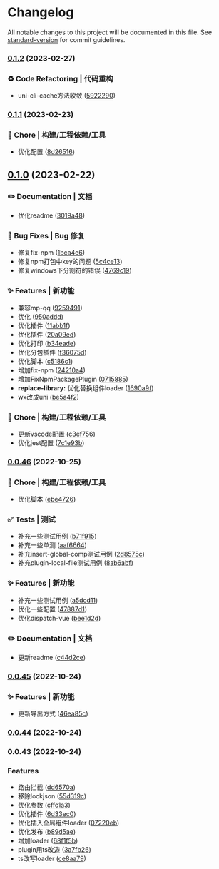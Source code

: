 # Changelog

All notable changes to this project will be documented in this file. See [standard-version](https://github.com/conventional-changelog/standard-version) for commit guidelines.

### [0.1.2](https://github.com/novlan1/uni-plugin-light/compare/v0.1.1...v0.1.2) (2023-02-27)


### ♻️ Code Refactoring | 代码重构

* uni-cli-cache方法收敛 ([5922290](https://github.com/novlan1/uni-plugin-light/commit/5922290391b3b1512121d7228302e960bb4e5585))

### [0.1.1](https://github.com/novlan1/uni-plugin-light/compare/v0.1.0...v0.1.1) (2023-02-23)


### 🚀 Chore | 构建/工程依赖/工具

* 优化配置 ([8d26516](https://github.com/novlan1/uni-plugin-light/commit/8d26516b9cce1d8e59bf3603b9cb185686d47d09))

## [0.1.0](https://github.com/novlan1/uni-plugin-light/compare/v0.0.46...v0.1.0) (2023-02-22)


### ✏️ Documentation | 文档

* 优化readme ([3019a48](https://github.com/novlan1/uni-plugin-light/commit/3019a48edf1da77742622e99d5534af4b46f30d9))


### 🐛 Bug Fixes | Bug 修复

* 修复fix-npm ([1bca4e6](https://github.com/novlan1/uni-plugin-light/commit/1bca4e627cfa747e20fed21fa607d95b01197039))
* 修复npm打包中key的问题 ([5c4ce13](https://github.com/novlan1/uni-plugin-light/commit/5c4ce13adc6ddfe3fc4e463ce1b44f27314a90b5))
* 修复windows下分割符的错误 ([4769c19](https://github.com/novlan1/uni-plugin-light/commit/4769c198366f9e753919d484cdb2cf00d2d9bda4))


### ✨ Features | 新功能

* 兼容mp-qq ([9259491](https://github.com/novlan1/uni-plugin-light/commit/92594910f4cba10d32a671e20df1db871bd3e0d4))
* 优化 ([950addd](https://github.com/novlan1/uni-plugin-light/commit/950addd4c6a1efdf7994c44623326221b69e28af))
* 优化插件 ([11abb1f](https://github.com/novlan1/uni-plugin-light/commit/11abb1f704ef14114b9528633787a1a23fe2bc2d))
* 优化插件 ([20a09ed](https://github.com/novlan1/uni-plugin-light/commit/20a09ed0c7e7c73821654d64b8db5c8b0f28526d))
* 优化打印 ([b34eade](https://github.com/novlan1/uni-plugin-light/commit/b34eadeb5836132f73dfdc23fbd9632506efc172))
* 优化分包插件 ([f36075d](https://github.com/novlan1/uni-plugin-light/commit/f36075d43c9e1d9f2bd3a278028a2847b30e511b))
* 优化脚本 ([c5186c1](https://github.com/novlan1/uni-plugin-light/commit/c5186c127dcff0686474776485863fa29620f5e3))
* 增加fix-npm ([24210a4](https://github.com/novlan1/uni-plugin-light/commit/24210a478f744d4b94b1cbf14d31a938adceefc9))
* 增加FixNpmPackagePlugin ([0715885](https://github.com/novlan1/uni-plugin-light/commit/0715885a33b287b2934c0b66e3ffcaed431dd361))
* **replace-library:** 优化替换组件loader ([1690a9f](https://github.com/novlan1/uni-plugin-light/commit/1690a9ff4cfe3612e85ca6b98f26677496933ea6))
* wx改成uni ([be5a4f2](https://github.com/novlan1/uni-plugin-light/commit/be5a4f20c1661958e66ffd20da690555c5d256fa))


### 🚀 Chore | 构建/工程依赖/工具

* 更新vscode配置 ([c3ef756](https://github.com/novlan1/uni-plugin-light/commit/c3ef7569340feda65c4870385ac1196893f5cf39))
* 优化jest配置 ([7c1e93b](https://github.com/novlan1/uni-plugin-light/commit/7c1e93b18bb4edb4560a5974872b65fb0025b6f0))

### [0.0.46](https://github.com/novlan1/uni-plugin-light/compare/v0.0.45...v0.0.46) (2022-10-25)


### 🚀 Chore | 构建/工程依赖/工具

* 优化脚本 ([ebe4726](https://github.com/novlan1/uni-plugin-light/commit/ebe4726020fc3e682b9e5b35a0e6e9ed7f705fe9))


### ✅ Tests | 测试

* 补充一些测试用例 ([b71f915](https://github.com/novlan1/uni-plugin-light/commit/b71f915f4877280c007fad8d800ac72ce2bd94d5))
* 补充一些单测 ([aaf6664](https://github.com/novlan1/uni-plugin-light/commit/aaf66643ed48436dc6a36ff81077b14458ec70eb))
* 补充insert-global-comp测试用例 ([2d8575c](https://github.com/novlan1/uni-plugin-light/commit/2d8575cbbaa14f1178343016b1f3a8c839bcdbbb))
* 补充plugin-local-file测试用例 ([8ab6abf](https://github.com/novlan1/uni-plugin-light/commit/8ab6abf573ac18382f5bd55c20aebeaeb0884e57))


### ✨ Features | 新功能

* 补充一些测试用例 ([a5dcd11](https://github.com/novlan1/uni-plugin-light/commit/a5dcd117a9d7675091f3f8168ea162f4087e2baf))
* 优化一些配置 ([47887d1](https://github.com/novlan1/uni-plugin-light/commit/47887d1d587caec554de8c814ac29c5ec3451715))
* 优化dispatch-vue ([bee1d2d](https://github.com/novlan1/uni-plugin-light/commit/bee1d2d6427e7f05e07ef319cfab6c5297ff61f9))


### ✏️ Documentation | 文档

* 更新readme ([c44d2ce](https://github.com/novlan1/uni-plugin-light/commit/c44d2ce062a732d16773a13f3b0c5135b2bbcffc))

### [0.0.45](https://github.com/novlan1/uni-plugin-light/compare/v0.0.44...v0.0.45) (2022-10-24)


### ✨ Features | 新功能

* 更新导出方式 ([46ea85c](https://github.com/novlan1/uni-plugin-light/commit/46ea85c435dd346f96f8c2583c37a09d387fc15b))

### [0.0.44](https://github.com/novlan1/uni-plugin-light/compare/v0.0.43...v0.0.44) (2022-10-24)

### 0.0.43 (2022-10-24)


### Features

* 路由拦截 ([dd6570a](https://github.com/novlan1/uni-plugin-light/commit/dd6570a2d4b0adde16d6310d7eb2544d16a21692))
* 移除lockjson ([55d319c](https://github.com/novlan1/uni-plugin-light/commit/55d319cf583b6ddacf3bc59b2dbaacdbd2ed86e9))
* 优化参数 ([cffc1a3](https://github.com/novlan1/uni-plugin-light/commit/cffc1a3144220fe6eec797de4c908637673873bf))
* 优化插件 ([6d33ec0](https://github.com/novlan1/uni-plugin-light/commit/6d33ec090698da56bdcb9bb1d5b0a4a9787931e4))
* 优化插入全局组件loader ([07220eb](https://github.com/novlan1/uni-plugin-light/commit/07220eb38bbb9196237f6a8016b319d5cbe574af))
* 优化发布 ([b89d5ae](https://github.com/novlan1/uni-plugin-light/commit/b89d5aefce252a03038a52ad8ee2d3a2be75d69a))
* 增加loader ([68f1f5b](https://github.com/novlan1/uni-plugin-light/commit/68f1f5b5a09c6208909bc8671496961408471d58))
* plugin用ts改造 ([3a7fb26](https://github.com/novlan1/uni-plugin-light/commit/3a7fb26388b13665bfb3a363854a61bf1074c7c3))
* ts改写loader ([ce8aa79](https://github.com/novlan1/uni-plugin-light/commit/ce8aa79d97540d23680ca63d2cc32d6b3217da46))
